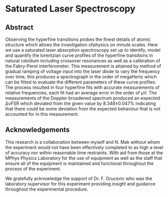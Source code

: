 ﻿# Saturated Laser Spectroscopy

## Abstract

Observing the hyperfine transitions probes the finest details of atomic structure which allows the investigation ofphysics on minute scales. Here we use a saturated laser absorption spectroscopy set up to identify, model and quantify the lorentzian curve profiles of the hyperfine transitions in natural rubidium including crossover resonances as well as a calibration of the Fabry-Perot interferometer. This measurement is attained by method of gradual ramping of voltage input into the laser diode to vary the frequency over time, this produces a spectrograph in the order of megaHertz which can be fitted to evaluate the different parameters of these curve profiles.
The process resulted in four hyperfine fits with accurate measurements of relative frequencies, each fit had an average error in the order of μV.  The measurements of the Doppler broadened spectrum produced an expected ∆νFSR which deviated from the given value by 8.348±0.047% indicating that there could be some deviation from the expected behaviour that is not accounted for in this measurement.

## Acknowledgements

This research is a collaboration between myself and N. Mak without whom the experiment would not have been effectively completed  to as high a level of accuracy nor within reasonable time restraints. With aid from those at the MPhys Physics Laboratory for the use of equipment as well as the staff that ensure all of the equipment is maintained and functional throughout the process of the experiment.

 We gratefully acknowledge the support of Dr. F. Orucevic who was the laboratory supervisor for this experiment providing insight and guidance throughout the experimental procedure.